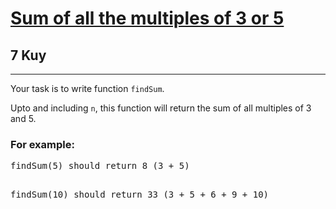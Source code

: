 <h1><a href="https://www.codewars.com/kata/57f36495c0bb25ecf50000e7">Sum of all the multiples of 3 or 5</a></h1>
<h2>7 Kuy</h2>
<hr>
<p>Your task is to write function <code>findSum</code>.</p>
<p>Upto and including <code>n</code>, this function will return the sum of all multiples of 3 and 5.</p>
<h3>For example:</h3>
<pre>
findSum(5) should return 8 (3 + 5)

findSum(10) should return 33 (3 + 5 + 6 + 9 + 10)
</pre>